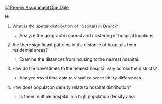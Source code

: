 [![Review Assignment Due Date](https://classroom.github.com/assets/deadline-readme-button-22041afd0340ce965d47ae6ef1cefeee28c7c493a6346c4f15d667ab976d596c.svg)](https://classroom.github.com/a/EM3FG0CJ)

Hi

1. What is the spatial distribution of hospitals in Brunei?
   - Analyze the geographic spread and clustering of hospital locations.

2. Are there significant patterns in the distance of hospitals from residential areas?
   - Examine the distances from housing to the nearest hospital.

3. How do the travel times to the nearest hospital vary across the districts?
   - Analyze travel time data to visualize accessibility differences.

4. How does population density relate to hospital distribution?
   - Is there multiple hospital in a high population density area
